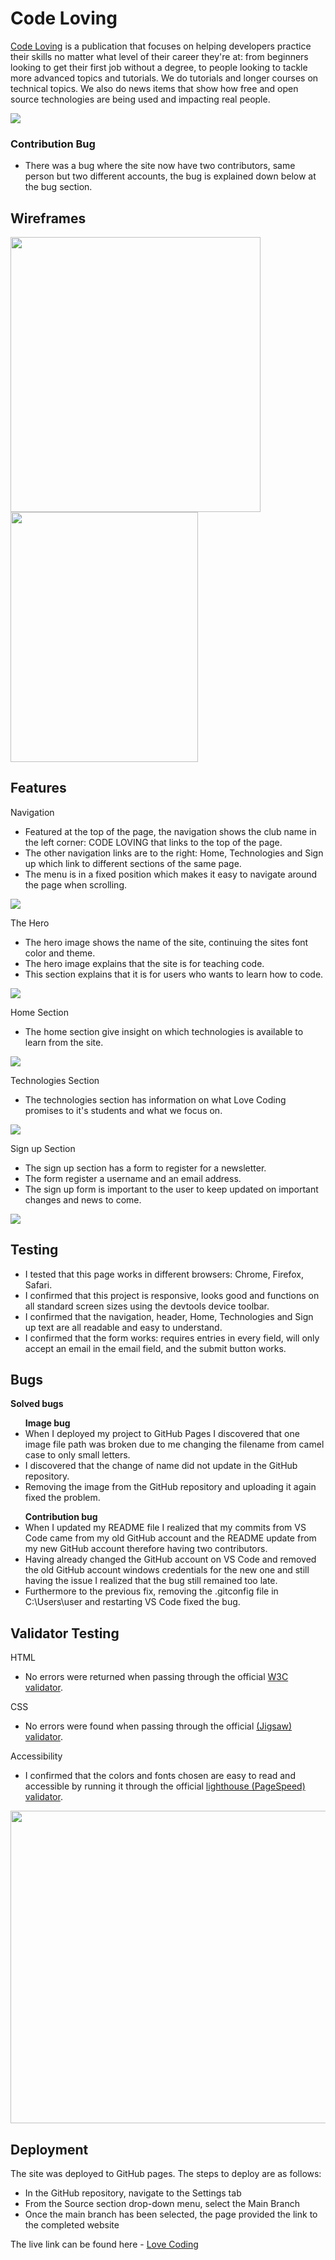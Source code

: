 # Code Loving

<a href="https://berger101.github.io/codeLoving/">Code Loving</a> is a publication that focuses on helping developers practice their skills no matter what level of their career they're at: from beginners looking to get their first job without a degree, to people looking to tackle more advanced topics and tutorials. We do tutorials and longer courses on technical topics. We also do news items that show how free and open source technologies are being used and impacting real people.

<img src="assets/images/amiresponsive.png">

### Contribution Bug
<ul>
  <li>There was a bug where the site now have two contributors, same person but two different accounts, the bug is explained down below at the bug section.</li>
</ul>

## Wireframes

<img src="assets/images/wireframebrowser.png" width="400" height="440"> <img src="assets/images/wireframemobile.png" width="300" height="400">

## Features

Navigation
<ul> 
  <li>Featured at the top of the page, the navigation shows the club name in the left corner: CODE LOVING that links to the top of the page.</li>
  <li>The other navigation links are to the right: Home, Technologies and Sign up which link to different sections of the same page.</li>
  <li>The menu is in a fixed position which makes it easy to navigate around the page when scrolling.</li>
</ul>
<img src="assets/images/menu.png">

The Hero
<ul>
  <li>The hero image shows the name of the site, continuing the sites font color and theme.</li>
  <li>The hero image explains that the site is for teaching code.</li>
  <li>This section explains that it is for users who wants to learn how to code.</li>
</ul>
<img src="assets/images/headerimage.png">

Home Section
<ul>
  <li>The home section give insight on which technologies is available to learn from the site.</li>
</ul>
<img src="assets/images/technologies.png">

Technologies Section
<ul>
  <li>The technologies section has information on what Love Coding promises to it's students and what we focus on.</li>
</ul>
<img src="assets/images/lovecodingsection.png">

Sign up Section
<ul>
  <li>The sign up section has a form to register for a newsletter.</li>
  <li>The form register a username and an email address.</li>
  <li>The sign up form is important to the user to keep updated on important changes and news to come.</li>
</ul>
<img src="assets/images/newsletter.png">

## Testing

<ul>
  <li>I tested that this page works in different browsers: Chrome, Firefox, Safari.</li>
  <li>I confirmed that this project is responsive, looks good and functions on all standard screen sizes using the devtools device toolbar.</li>
  <li>I confirmed that the navigation, header, Home, Technologies and Sign up text are all readable and easy to understand.</li>
  <li>I confirmed that the form works: requires entries in every field, will only accept an email in the email field, and the submit button works.</li>
</ul>

## Bugs

<b>Solved bugs</b>
<ul> <b>Image bug</b>
  <li>When I deployed my project to GitHub Pages I discovered that one image file path was broken due to me changing the filename from camel case to only small letters.</li>
  <li>I discovered that the change of name did not update in the GitHub repository.</li>
  <li>Removing the image from the GitHub repository and uploading it again fixed the problem.</li>
</ul>

<ul> <b>Contribution bug</b>
  <li>When I updated my README file I realized that my commits from VS Code came from my old GitHub account and the README update from my new GitHub account therefore having two contributors.</li>
  <li>Having already changed the GitHub account on VS Code and removed the old GitHub account windows credentials for the new one and still having the issue I realized that the bug still remained too late.</li>
  <li>Furthermore to the previous fix, removing the .gitconfig file in C:\Users\user and restarting VS Code fixed the bug.</li>
</ul>

## Validator Testing

HTML
<ul>
  <li>No errors were returned when passing through the official <a href="https://validator.w3.org/">W3C validator</a>.</li>
</ul>
CSS
<ul>
  <li>No errors were found when passing through the official <a href="https://jigsaw.w3.org/css-validator/">(Jigsaw) validator</a>.</li>
</ul>
Accessibility
<ul>
  <li>I confirmed that the colors and fonts chosen are easy to read and accessible by running it through the official <a href="https://pagespeed.web.dev/">lighthouse (PageSpeed) validator</a>.</li>
</ul>
<img src="assets/images/accessibility.png" width="800" height="500">

## Deployment

The site was deployed to GitHub pages. The steps to deploy are as follows:
<ul>
  <li>In the GitHub repository, navigate to the Settings tab</li>
  <li>From the Source section drop-down menu, select the Main Branch</li>
  <li>Once the main branch has been selected, the page provided the link to the completed website</li>
</ul>
The live link can be found here - <a href="https://berger101.github.io/codeLoving/">Love Coding</a>

